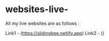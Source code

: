 # websites-live-

All my live websites are as follows : 

Link1 - (https://slidingbee.netlify.app)
Link2 - ()
